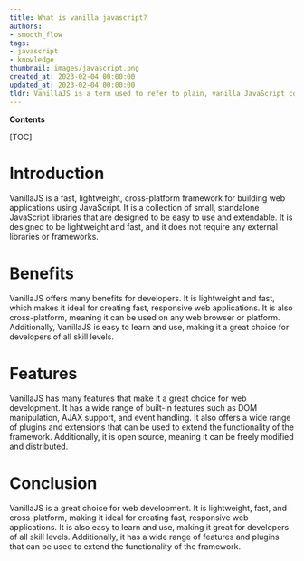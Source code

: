 ```yaml
---
title: What is vanilla javascript?
authors:
- smooth_flow
tags:
- javascript
- knowledge
thumbnail: images/javascript.png
created_at: 2023-02-04 00:00:00
updated_at: 2023-02-04 00:00:00
tldr: VanillaJS is a term used to refer to plain, vanilla JavaScript code without any external libraries or frameworks.
---
```


**Contents**

[TOC]

# Introduction
VanillaJS is a fast, lightweight, cross-platform framework for building web applications using JavaScript. It is a collection of small, standalone JavaScript libraries that are designed to be easy to use and extendable. It is designed to be lightweight and fast, and it does not require any external libraries or frameworks.

# Benefits
VanillaJS offers many benefits for developers. It is lightweight and fast, which makes it ideal for creating fast, responsive web applications. It is also cross-platform, meaning it can be used on any web browser or platform. Additionally, VanillaJS is easy to learn and use, making it a great choice for developers of all skill levels.

# Features
VanillaJS has many features that make it a great choice for web development. It has a wide range of built-in features such as DOM manipulation, AJAX support, and event handling. It also offers a wide range of plugins and extensions that can be used to extend the functionality of the framework. Additionally, it is open source, meaning it can be freely modified and distributed.

# Conclusion
VanillaJS is a great choice for web development. It is lightweight, fast, and cross-platform, making it ideal for creating fast, responsive web applications. It is also easy to learn and use, making it great for developers of all skill levels. Additionally, it has a wide range of features and plugins that can be used to extend the functionality of the framework.
